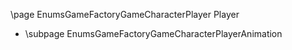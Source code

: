 \page EnumsGameFactoryGameCharacterPlayer Player
- \subpage EnumsGameFactoryGameCharacterPlayerAnimation
